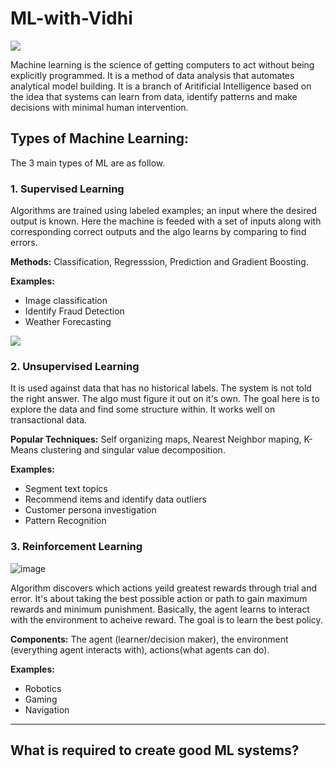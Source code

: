 # ML-with-Vidhi

<img src="https://mitsloan.mit.edu/sites/default/files/styles/article_header/public/2021-04/machine-learning_2.jpg?h=865425c3&itok=AJPWyQXS">

Machine learning is the science of getting computers to act without being explicitly programmed. It is a method of data analysis that automates analytical model building. It is a branch of Aritificial Intelligence based on the idea that systems can learn from data, identify patterns and make decisions with minimal human intervention.

## Types of Machine Learning:

The 3 main types of ML are as follow.

<b><h3>1. Supervised Learning </h3></b>

Algorithms are trained using labeled examples; an input where the desired output is known. Here the machine is feeded with a set of inputs along with corresponding correct outputs and the algo learns by comparing to find errors.

**Methods:** Classification, Regresssion, Prediction and Gradient Boosting.

**Examples:**
- Image classification
- Identify Fraud Detection
- Weather Forecasting

<img src = "https://litslink.com/wp-content/uploads/2021/05/machine-learning-types-infographics_1.png">

<b><h3>2. Unsupervised Learning </h3></b>

It is used against data that has no historical labels. The system is not told the right answer. The algo must figure it out on it's own. The goal here is to explore the data and find some structure within. It works well on transactional data.

**Popular Techniques:** Self organizing maps, Nearest Neighbor maping, K-Means clustering and singular value decomposition.

**Examples:**
- Segment text topics
- Recommend items and identify data outliers
- Customer persona investigation
- Pattern Recognition

<b><h3>3. Reinforcement Learning </h3></b>

![image](https://user-images.githubusercontent.com/83345228/178416916-0752f35e-ee46-439b-a219-db8196169264.png)

Algorithm discovers which actions yeild greatest rewards through trial and error. It's about taking the best possible action or path to gain maximum rewards and minimum punishment. Basically, the agent learns to interact with the environment to acheive reward. The goal is to learn the best policy.

**Components:** The agent (learner/decision maker), the environment (everything agent interacts with), actions(what agents can do).

**Examples:**
- Robotics
- Gaming
- Navigation

<hr>

## What is required to create good ML systems?
